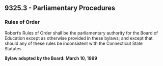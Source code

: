 ## 9325.3 - Parliamentary Procedures

### Rules of Order

Robert’s Rules of Order shall be the parliamentary authority for the Board of Education except as otherwise provided in these bylaws; and except that should any of these rules be inconsistent with the Connecticut State Statutes.

**Bylaw adopted by the Board:  March 10, 1999**